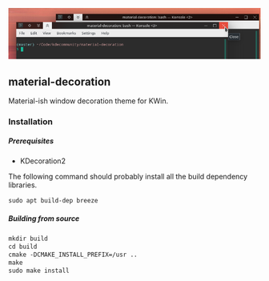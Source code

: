 ![Demo](data/preview.png)

## material-decoration

Material-ish window decoration theme for KWin.

### Installation

##### Prerequisites

* KDecoration2

The following command should probably install all the build dependency libraries.

```
sudo apt build-dep breeze
```

##### Building from source

```
mkdir build
cd build
cmake -DCMAKE_INSTALL_PREFIX=/usr ..
make
sudo make install
```
